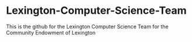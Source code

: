 # Lexington-Computer-Science-Team
This is the github for the Lexington Computer Science Team for the Community Endowment of Lexington
